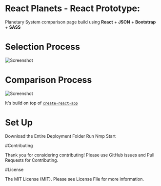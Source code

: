 # React Planets - React Prototype:

Planetary System comparison page build using **React** + **JSON** + **Bootstrap** + **SASS**


# Selection Process

![Screenshot](http://www.haithem-araissia.com/React/Step1.jpg)


# Comparison Process

![Screenshot](http://www.haithem-araissia.com/React/Step2.png)


It's build on top of [`create-react-app`](http://www.google.lt)

# Set Up

Download the Entire Deployment Folder
Run Nmp Start


#Contributing

Thank you for considering contributing!
Please use GitHub issues and Pull Requests for Contributing.

#License

The MIT License (MIT). Please see License File for more information.

